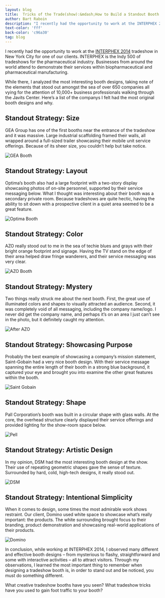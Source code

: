 ```yaml
---
layout: blog
title:  Tricks of the Trade(show):&mdash;How to Build a Standout Booth
author: Bart Raboin
description: "I recently had the opportunity to work at the INTERPHEX 2014 tradeshow in New York City for one of our clients. INTERPHEX is the Indy 500 of tradeshows for the pharmaceutical industry."
text-color: 'fff'
back-color: 'c96a30'
tag: blog
---
```


I recently had the opportunity to work at the [INTERPHEX 2014](http://www.interphex.com) tradeshow in New York City for one of our clients. INTERPHEX is the Indy 500 of tradeshows for the pharmaceutical industry. Businesses from around the world attend to demonstrate their services within biopharmaceutical and pharmaceutical manufacturing.

While there, I analyzed the most interesting booth designs, taking note of the elements that stood out amongst the sea of over 650 companies all vying for the attention of 10,000+ business professionals walking through the Javits Center. Here’s a list of the companys I felt had the most original booth designs and why.

## Standout Strategy: Size

GEA Group has one of the first booths near the entrance of the tradeshow and it was massive. Large industrial scaffolding framed their walls, all wrapped around a full-sized trailer showcasing their mobile unit service offerings. Because of its sheer size, you couldn’t help but take notice.

![GEA Booth](/img/gea.jpg)

## Standout Strategy: Layout

Optima’s booth also had a large footprint with a two-story display showcasing photos of on-site personnel, supported by their service messaging below. What I thought was interesting about their booth was a secondary private room. Because tradeshows are quite hectic, having the ability to sit down with a prospective client in a quiet area seemed to be a great feature.

![Optima Booth](/img/optima.jpg)

## Standout Strategy: Color

AZO really stood out to me in the sea of techie blues and grays with their bright orange footprint and signage. Having the TV stand on the edge of their area helped draw fringe wanderers, and their service messaging was very clear.

![AZO Booth](/img/azo.jpg)

## Standout Strategy: Mystery

Two things really struck me about the next booth. First, the great use of illuminated colors and shapes to visually attracted an audience. Second, it was completely void of all messaging, including the company name/logo. I never did get the company name, and perhaps it’s on an area I just can’t see in the photo, but it definitely caught my attention.

![After AZO](/img/after-azo.jpg)

## Standout Strategy: Showcasing Purpose

Probably the best example of showcasing a company’s mission statement, Saint-Gobain had a very nice booth design. With their service message spanning the entire length of their booth in a strong blue background, it captured your eye and brought you into examine the other great features within the booth.

![Saint Gobain](/img/saint-gobain.jpg)

## Standout Strategy: Shape

Pall Corporation’s booth was built in a circular shape with glass walls. At the core, the overhead structure clearly displayed their service offerings and provided lighting for the show-room space below.

![Pell](/img/pell.jpg)

## Standout Strategy: Artistic Design

In my opinion, DSM had the most interesting booth design at the show. Their use of repeating geometric shapes gave the sense of texture. Surrounded by hard, cold, high-tech designs, it really stood out.

![DSM](/img/dsm.jpg)

## Standout Strategy: Intentional Simplicity

When it comes to design, some times the most admirable work shows restraint. Our client, Domino used white space to showcase what’s really important: the products. The white surrounding brought focus to their branding, product demonstration and showcasing real-world applications of their products.

![Domino](/img/Domino.jpg)

In conclusion, while working at INTERPHEX 2014, I observed many different and effective booth designs – from mysterious to flashy, straightforward and some with interactive activities – all to attract visitors. Through my observations, I learned the most important thing to remember when designing a tradeshow booth is, in order to stand out and be noticed, you must do something different.

What creative tradeshow booths have you seen? What tradeshow tricks have you used to gain foot traffic to your booth?
